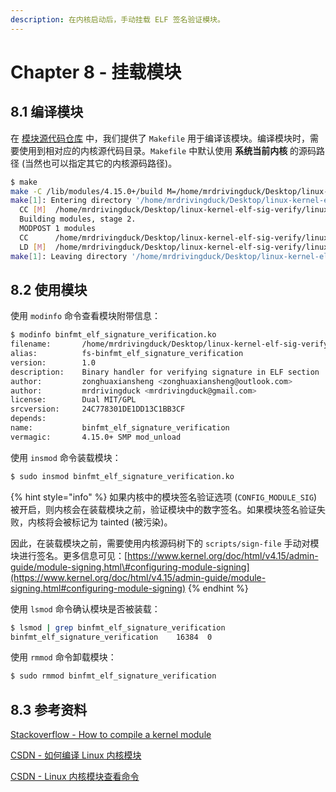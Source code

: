 ```yaml
---
description: 在内核启动后，手动挂载 ELF 签名验证模块。
---
```


# Chapter 8 - 挂载模块

## 8.1 编译模块

在 [模块源代码仓库](https://github.com/mrdrivingduck/linux-kernel-elf-sig-verify-module) 中，我们提供了 `Makefile` 用于编译该模块。编译模块时，需要使用到相对应的内核源代码目录。`Makefile` 中默认使用 **系统当前内核** 的源码路径 \(当然也可以指定其它的内核源码路径\)。

```bash
$ make
make -C /lib/modules/4.15.0+/build M=/home/mrdrivingduck/Desktop/linux-kernel-elf-sig-verify/linux-kernel-elf-sig-verify-module modules
make[1]: Entering directory '/home/mrdrivingduck/Desktop/linux-kernel-elf-sig-verify'
  CC [M]  /home/mrdrivingduck/Desktop/linux-kernel-elf-sig-verify/linux-kernel-elf-sig-verify-module/binfmt_elf_signature_verification.o
  Building modules, stage 2.
  MODPOST 1 modules
  CC      /home/mrdrivingduck/Desktop/linux-kernel-elf-sig-verify/linux-kernel-elf-sig-verify-module/binfmt_elf_signature_verification.mod.o
  LD [M]  /home/mrdrivingduck/Desktop/linux-kernel-elf-sig-verify/linux-kernel-elf-sig-verify-module/binfmt_elf_signature_verification.ko
make[1]: Leaving directory '/home/mrdrivingduck/Desktop/linux-kernel-elf-sig-verify'
```

## 8.2 使用模块

使用 `modinfo` 命令查看模块附带信息：

```bash
$ modinfo binfmt_elf_signature_verification.ko
filename:       /home/mrdrivingduck/Desktop/linux-kernel-elf-sig-verify/linux-kernel-elf-sig-verify-module/binfmt_elf_signature_verification.ko
alias:          fs-binfmt_elf_signature_verification
version:        1.0
description:    Binary handler for verifying signature in ELF section
author:         zonghuaxiansheng <zonghuaxiansheng@outlook.com>
author:         mrdrivingduck <mrdrivingduck@gmail.com>
license:        Dual MIT/GPL
srcversion:     24C778301DE1DD13C1BB3CF
depends:
name:           binfmt_elf_signature_verification
vermagic:       4.15.0+ SMP mod_unload
```

使用 `insmod` 命令装载模块：

```bash
$ sudo insmod binfmt_elf_signature_verification.ko
```

{% hint style="info" %}
如果内核中的模块签名验证选项 \(`CONFIG_MODULE_SIG`\) 被开启，则内核会在装载模块之前，验证模块中的数字签名。如果模块签名验证失败，内核将会被标记为 tainted \(被污染\)。

因此，在装载模块之前，需要使用内核源码树下的 `scripts/sign-file` 手动对模块进行签名。更多信息可见：[https://www.kernel.org/doc/html/v4.15/admin-guide/module-signing.html\#configuring-module-signing](https://www.kernel.org/doc/html/v4.15/admin-guide/module-signing.html#configuring-module-signing)
{% endhint %}

使用 `lsmod` 命令确认模块是否被装载：

```bash
$ lsmod | grep binfmt_elf_signature_verification
binfmt_elf_signature_verification    16384  0
```

使用 `rmmod` 命令卸载模块：

```bash
$ sudo rmmod binfmt_elf_signature_verification
```

## 8.3 参考资料

[Stackoverflow - How to compile a kernel module](https://stackoverflow.com/questions/37507320/how-to-compile-a-kernel-module)

[CSDN - 如何编译 Linux 内核模块](https://blog.csdn.net/u012247418/article/details/83684214)

[CSDN - Linux 内核模块查看命令](https://blog.csdn.net/zwmnhao1980/article/details/81029038)

